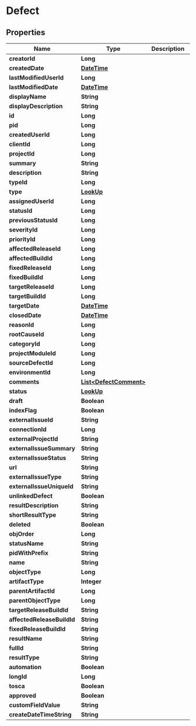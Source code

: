 
# Defect

## Properties
Name | Type | Description | Notes
------------ | ------------- | ------------- | -------------
**creatorId** | **Long** |  |  [optional]
**createdDate** | [**DateTime**](DateTime.md) |  |  [optional]
**lastModifiedUserId** | **Long** |  |  [optional]
**lastModifiedDate** | [**DateTime**](DateTime.md) |  |  [optional]
**displayName** | **String** |  |  [optional]
**displayDescription** | **String** |  |  [optional]
**id** | **Long** |  |  [optional]
**pid** | **Long** |  |  [optional]
**createdUserId** | **Long** |  |  [optional]
**clientId** | **Long** |  |  [optional]
**projectId** | **Long** |  |  [optional]
**summary** | **String** |  |  [optional]
**description** | **String** |  |  [optional]
**typeId** | **Long** |  |  [optional]
**type** | [**LookUp**](LookUp.md) |  |  [optional]
**assignedUserId** | **Long** |  |  [optional]
**statusId** | **Long** |  |  [optional]
**previousStatusId** | **Long** |  |  [optional]
**severityId** | **Long** |  |  [optional]
**priorityId** | **Long** |  |  [optional]
**affectedReleaseId** | **Long** |  |  [optional]
**affectedBuildId** | **Long** |  |  [optional]
**fixedReleaseId** | **Long** |  |  [optional]
**fixedBuildId** | **Long** |  |  [optional]
**targetReleaseId** | **Long** |  |  [optional]
**targetBuildId** | **Long** |  |  [optional]
**targetDate** | [**DateTime**](DateTime.md) |  |  [optional]
**closedDate** | [**DateTime**](DateTime.md) |  |  [optional]
**reasonId** | **Long** |  |  [optional]
**rootCauseId** | **Long** |  |  [optional]
**categoryId** | **Long** |  |  [optional]
**projectModuleId** | **Long** |  |  [optional]
**sourceDefectId** | **Long** |  |  [optional]
**environmentId** | **Long** |  |  [optional]
**comments** | [**List&lt;DefectComment&gt;**](DefectComment.md) |  |  [optional]
**status** | [**LookUp**](LookUp.md) |  |  [optional]
**draft** | **Boolean** |  |  [optional]
**indexFlag** | **Boolean** |  |  [optional]
**externalIssueId** | **String** |  |  [optional]
**connectionId** | **Long** |  |  [optional]
**externalProjectId** | **String** |  |  [optional]
**externalIssueSummary** | **String** |  |  [optional]
**externalIssueStatus** | **String** |  |  [optional]
**url** | **String** |  |  [optional]
**externalIssueType** | **String** |  |  [optional]
**externalIssueUniqueId** | **String** |  |  [optional]
**unlinkedDefect** | **Boolean** |  |  [optional]
**resultDescription** | **String** |  |  [optional]
**shortResultType** | **String** |  |  [optional]
**deleted** | **Boolean** |  |  [optional]
**objOrder** | **Long** |  |  [optional]
**statusName** | **String** |  |  [optional]
**pidWithPrefix** | **String** |  |  [optional]
**name** | **String** |  |  [optional]
**objectType** | **Long** |  |  [optional]
**artifactType** | **Integer** |  |  [optional]
**parentArtifactId** | **Long** |  |  [optional]
**parentObjectType** | **Long** |  |  [optional]
**targetReleaseBuildId** | **String** |  |  [optional]
**affectedReleaseBuildId** | **String** |  |  [optional]
**fixedReleaseBuildId** | **String** |  |  [optional]
**resultName** | **String** |  |  [optional]
**fullId** | **String** |  |  [optional]
**resultType** | **String** |  |  [optional]
**automation** | **Boolean** |  |  [optional]
**longId** | **Long** |  |  [optional]
**tosca** | **Boolean** |  |  [optional]
**approved** | **Boolean** |  |  [optional]
**customFieldValue** | **String** |  |  [optional]
**createDateTimeString** | **String** |  |  [optional]



